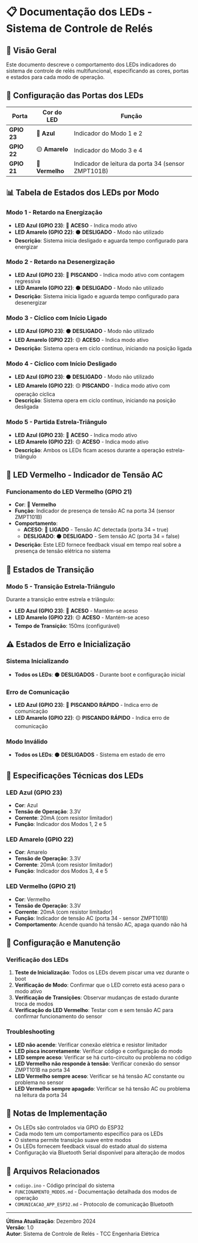 # 📋 Documentação dos LEDs - Sistema de Controle de Relés

## 🎯 Visão Geral
Este documento descreve o comportamento dos LEDs indicadores do sistema de controle de relés multifuncional, especificando as cores, portas e estados para cada modo de operação.

## 🔌 Configuração das Portas dos LEDs

| Porta | Cor do LED | Função |
|-------|------------|---------|
| **GPIO 23** | 🔵 **Azul** | Indicador do Modo 1 e 2 |
| **GPIO 22** | 🟡 **Amarelo** | Indicador do Modo 3 e 4 |
| **GPIO 21** | 🔴 **Vermelho** | Indicador de leitura da porta 34 (sensor ZMPT101B) |


## 📊 Tabela de Estados dos LEDs por Modo

### **Modo 1 - Retardo na Energização**
- **LED Azul (GPIO 23)**: 🔵 **ACESO** - Indica modo ativo
- **LED Amarelo (GPIO 22)**: ⚫ **DESLIGADO** - Modo não utilizado
- **Descrição**: Sistema inicia desligado e aguarda tempo configurado para energizar

### **Modo 2 - Retardo na Desenergização**
- **LED Azul (GPIO 23)**: 🔵 **PISCANDO** - Indica modo ativo com contagem regressiva
- **LED Amarelo (GPIO 22)**: ⚫ **DESLIGADO** - Modo não utilizado
- **Descrição**: Sistema inicia ligado e aguarda tempo configurado para desenergizar

### **Modo 3 - Cíclico com Início Ligado**
- **LED Azul (GPIO 23)**: ⚫ **DESLIGADO** - Modo não utilizado
- **LED Amarelo (GPIO 22)**: 🟡 **ACESO** - Indica modo ativo
- **Descrição**: Sistema opera em ciclo contínuo, iniciando na posição ligada

### **Modo 4 - Cíclico com Início Desligado**
- **LED Azul (GPIO 23)**: ⚫ **DESLIGADO** - Modo não utilizado
- **LED Amarelo (GPIO 22)**: 🟡 **PISCANDO** - Indica modo ativo com operação cíclica
- **Descrição**: Sistema opera em ciclo contínuo, iniciando na posição desligada

### **Modo 5 - Partida Estrela-Triângulo**
- **LED Azul (GPIO 23)**: 🔵 **ACESO** - Indica modo ativo
- **LED Amarelo (GPIO 22)**: 🟡 **ACESO** - Indica modo ativo
- **Descrição**: Ambos os LEDs ficam acesos durante a operação estrela-triângulo

## 🔴 LED Vermelho - Indicador de Tensão AC

### **Funcionamento do LED Vermelho (GPIO 21)**
- **Cor**: 🔴 **Vermelho**
- **Função**: Indicador de presença de tensão AC na porta 34 (sensor ZMPT101B)
- **Comportamento**:
  - **ACESO**: 🔴 **LIGADO** - Tensão AC detectada (porta 34 = true)
  - **DESLIGADO**: ⚫ **DESLIGADO** - Sem tensão AC (porta 34 = false)
- **Descrição**: Este LED fornece feedback visual em tempo real sobre a presença de tensão elétrica no sistema

## 🔄 Estados de Transição

### **Modo 5 - Transição Estrela-Triângulo**
Durante a transição entre estrela e triângulo:
- **LED Azul (GPIO 23)**: 🔵 **ACESO** - Mantém-se aceso
- **LED Amarelo (GPIO 22)**: 🟡 **ACESO** - Mantém-se aceso
- **Tempo de Transição**: 150ms (configurável)

## ⚠️ Estados de Erro e Inicialização

### **Sistema Inicializando**
- **Todos os LEDs**: ⚫ **DESLIGADOS** - Durante boot e configuração inicial

### **Erro de Comunicação**
- **LED Azul (GPIO 23)**: 🔵 **PISCANDO RÁPIDO** - Indica erro de comunicação
- **LED Amarelo (GPIO 22)**: 🟡 **PISCANDO RÁPIDO** - Indica erro de comunicação

### **Modo Inválido**
- **Todos os LEDs**: ⚫ **DESLIGADOS** - Sistema em estado de erro

## 🎨 Especificações Técnicas dos LEDs

### **LED Azul (GPIO 23)**
- **Cor**: Azul
- **Tensão de Operação**: 3.3V
- **Corrente**: 20mA (com resistor limitador)
- **Função**: Indicador dos Modos 1, 2 e 5

### **LED Amarelo (GPIO 22)**
- **Cor**: Amarelo
- **Tensão de Operação**: 3.3V
- **Corrente**: 20mA (com resistor limitador)
- **Função**: Indicador dos Modos 3, 4 e 5

### **LED Vermelho (GPIO 21)**
- **Cor**: Vermelho
- **Tensão de Operação**: 3.3V
- **Corrente**: 20mA (com resistor limitador)
- **Função**: Indicador de tensão AC (porta 34 - sensor ZMPT101B)
- **Comportamento**: Acende quando há tensão AC, apaga quando não há



## 🔧 Configuração e Manutenção

### **Verificação dos LEDs**
1. **Teste de Inicialização**: Todos os LEDs devem piscar uma vez durante o boot
2. **Verificação de Modo**: Confirmar que o LED correto está aceso para o modo ativo
3. **Verificação de Transições**: Observar mudanças de estado durante troca de modos
4. **Verificação do LED Vermelho**: Testar com e sem tensão AC para confirmar funcionamento do sensor

### **Troubleshooting**
- **LED não acende**: Verificar conexão elétrica e resistor limitador
- **LED pisca incorretamente**: Verificar código e configuração do modo
- **LED sempre aceso**: Verificar se há curto-circuito ou problema no código
- **LED Vermelho não responde à tensão**: Verificar conexão do sensor ZMPT101B na porta 34
- **LED Vermelho sempre aceso**: Verificar se há tensão AC constante ou problema no sensor
- **LED Vermelho sempre apagado**: Verificar se há tensão AC ou problema na leitura da porta 34

## 📝 Notas de Implementação

- Os LEDs são controlados via GPIO do ESP32
- Cada modo tem um comportamento específico para os LEDs
- O sistema permite transição suave entre modos
- Os LEDs fornecem feedback visual do estado atual do sistema
- Configuração via Bluetooth Serial disponível para alteração de modos

## 🔗 Arquivos Relacionados

- `codigo.ino` - Código principal do sistema
- `FUNCIONAMENTO_MODOS.md` - Documentação detalhada dos modos de operação
- `COMUNICACAO_APP_ESP32.md` - Protocolo de comunicação Bluetooth

---

**Última Atualização**: Dezembro 2024  
**Versão**: 1.0  
**Autor**: Sistema de Controle de Relés - TCC Engenharia Elétrica
